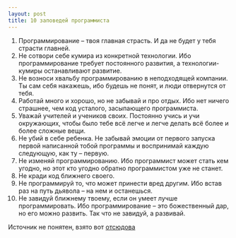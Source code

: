 ```yaml
---
layout: post
title: 10 заповедей программиста
---
```


 1. Программирование – твоя главная страсть. И да не будет у тебя страсти главней.
 2. Не сотвори себе кумира из конкретной технологии. Ибо программирование требует постоянного развития, а технологии-кумиры останавливают развитие.
 3. Не возноси хвальбу программированию в неподходящей компании. Ты сам себя накажешь, ибо будешь не понят, и люди отвернутся от тебя.
 4. Работай много и хорошо, но не забывай и про отдых. Ибо нет ничего страшнее, чем код усталого, засыпающего программиста.
 5. Уважай учителей и учеников своих. Постоянно учись и учи окружающих, чтобы было тебе всё легче и легче делать всё более и более сложные вещи.
 6. Не убий в себе ребенка. Не забывай эмоции от первого запуска первой написанной тобой программы и воспринимай каждую следующую, как ту – первую.
 7. Не изменяй программированию. Ибо программист может стать кем угодно, но этот кто угодно обратно программистом уже не станет.
 8. Не кради код ближнего своего.
 9. Не программируй то, что может принести вред другим. Ибо встав раз на путь дьявола – на нем и останешься.
 10. Не завидуй ближнему твоему, если он умеет лучше программировать. Ибо программирование – это божественный дар, но его можно развить. Так что не завидуй, а развивай.

Источник не понятен, взято вот [отсюдова](http://sly-and-fluffy.blogspot.com/2010/10/10.html)
